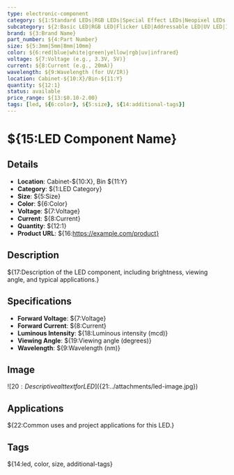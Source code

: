 ```yaml
---
type: electronic-component
category: ${1:Standard LEDs|RGB LEDs|Special Effect LEDs|Neopixel LEDs|Specialty LEDs}
subcategory: ${2:Basic LED|RGB LED|Flicker LED|Addressable LED|UV LED|IR LED}
brand: ${3:Brand Name}
part_number: ${4:Part Number}
size: ${5:3mm|5mm|8mm|10mm}
color: ${6:red|blue|white|green|yellow|rgb|uv|infrared}
voltage: ${7:Voltage (e.g., 3.3V, 5V)}
current: ${8:Current (e.g., 20mA)}
wavelength: ${9:Wavelength (for UV/IR)}
location: Cabinet-${10:X}/Bin-${11:Y}
quantity: ${12:1}
status: available
price_range: ${13:$0.10-2.00}
tags: [led, ${6:color}, ${5:size}, ${14:additional-tags}]
---
```


# ${15:LED Component Name}

## Details
- **Location**: Cabinet-${10:X}, Bin ${11:Y}
- **Category**: ${1:LED Category}
- **Size**: ${5:Size}
- **Color**: ${6:Color}
- **Voltage**: ${7:Voltage}
- **Current**: ${8:Current}
- **Quantity**: ${12:1}
- **Product URL**: ${16:https://example.com/product}

## Description
${17:Description of the LED component, including brightness, viewing angle, and typical applications.}

## Specifications
- **Forward Voltage**: ${7:Voltage}
- **Forward Current**: ${8:Current}
- **Luminous Intensity**: ${18:Luminous intensity (mcd)}
- **Viewing Angle**: ${19:Viewing angle (degrees)}
- **Wavelength**: ${9:Wavelength (nm)}

## Image
![${20:Descriptive alt text for LED}](${21:../attachments/led-image.jpg})

## Applications
${22:Common uses and project applications for this LED.}

## Tags
${14:led, color, size, additional-tags}
